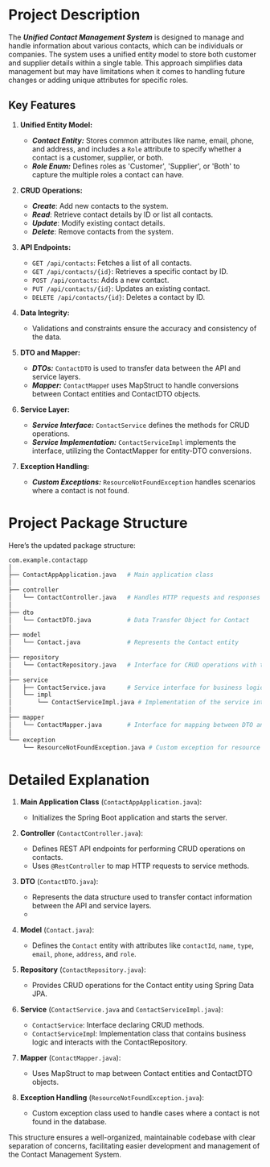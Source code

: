 # Project Description

The ***Unified Contact Management System*** is designed to manage and handle information about various contacts, which
can be individuals or companies. The system uses a unified entity model to store both customer and supplier details
within a single table. This approach simplifies data management but may have limitations when it comes to handling
future changes or adding unique attributes for specific roles.

## Key Features

1. **Unified Entity Model:**
    - ***Contact Entity:*** Stores common attributes like name, email, phone, and address, and includes a `Role`
      attribute to specify whether a contact is a customer, supplier, or both.
    - ***Role Enum:*** Defines roles as 'Customer', 'Supplier', or 'Both' to capture the multiple roles a contact can
      have.

2. **CRUD Operations:**
    - ***Create***: Add new contacts to the system.
    - ***Read***: Retrieve contact details by ID or list all contacts.
    - ***Update***: Modify existing contact details.
    - ***Delete***: Remove contacts from the system.

3. **API Endpoints:**
    - `GET /api/contacts`: Fetches a list of all contacts.
    - `GET /api/contacts/{id}`: Retrieves a specific contact by ID.
    - `POST /api/contacts`: Adds a new contact.
    - `PUT /api/contacts/{id}`: Updates an existing contact.
    - `DELETE /api/contacts/{id}`: Deletes a contact by ID.

4. **Data Integrity:**
    - Validations and constraints ensure the accuracy and consistency of the data.

5. **DTO and Mapper:**
    - ***DTOs:*** `ContactDTO` is used to transfer data between the API and service layers.
    - ***Mapper:*** `ContactMappe`r uses MapStruct to handle conversions between Contact entities and ContactDTO
      objects.

6. **Service Layer:**
    - ***Service Interface:*** `ContactService` defines the methods for CRUD operations.
    - ***Service Implementation:*** `ContactServiceImpl` implements the interface, utilizing the ContactMapper for
      entity-DTO conversions.

7. **Exception Handling:**
    - ***Custom Exceptions:*** `ResourceNotFoundException` handles scenarios where a contact is not found.

# Project Package Structure

Here’s the updated package structure:

```graphql
com.example.contactapp
│
├── ContactAppApplication.java   # Main application class
│
├── controller
│   └── ContactController.java   # Handles HTTP requests and responses
│
├── dto
│   └── ContactDTO.java          # Data Transfer Object for Contact
│
├── model
│   └── Contact.java             # Represents the Contact entity
│
├── repository
│   └── ContactRepository.java   # Interface for CRUD operations with the database
│
├── service
│   ├── ContactService.java      # Service interface for business logic
│   └── impl
│       └── ContactServiceImpl.java # Implementation of the service interface
│
├── mapper
│   └── ContactMapper.java       # Interface for mapping between DTO and entity
│
└── exception
    └── ResourceNotFoundException.java # Custom exception for resource not found scenarios
```

# Detailed Explanation

1. **Main Application Class** (`ContactAppApplication.java`):
    - Initializes the Spring Boot application and starts the server.

2. **Controller** (`ContactController.java`):
    - Defines REST API endpoints for performing CRUD operations on contacts.
    - Uses `@RestController` to map HTTP requests to service methods.

3. **DTO** (`ContactDTO.java`):
    - Represents the data structure used to transfer contact information between the API and service layers.
    -
4. **Model** (`Contact.java`):
    - Defines the `Contact` entity with attributes like `contactId`, `name`, `type`, `email`, `phone`, `address`,
      and `role`.

5. **Repository** (`ContactRepository.java`):
    - Provides CRUD operations for the Contact entity using Spring Data JPA.

6. **Service** (`ContactService.java` and `ContactServiceImpl.java`):
    - `ContactService`: Interface declaring CRUD methods.
    - `ContactServiceImp`l: Implementation class that contains business logic and interacts with the ContactRepository.

7. **Mapper** (`ContactMapper.java`):
    - Uses MapStruct to map between Contact entities and ContactDTO objects.

8. **Exception Handling** (`ResourceNotFoundException.java`):
    - Custom exception class used to handle cases where a contact is not found in the database.

This structure ensures a well-organized, maintainable codebase with clear separation of concerns, facilitating easier
development and management of the Contact Management System.

